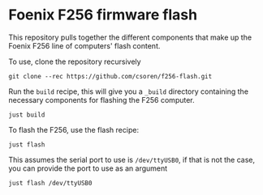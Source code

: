 # Foenix F256 firmware flash
This repository pulls together the different components that make up the Foenix F256 line of computers' flash content.

To use, clone the repository recursively

```
git clone --rec https://github.com/csoren/f256-flash.git
```

Run the `build` recipe, this will give you a `_build` directory containing the necessary components for flashing the F256 computer.

```
just build
```

To flash the F256, use the flash recipe:

```
just flash
```

This assumes the serial port to use is `/dev/ttyUSB0`, if that is not the case, you can provide the port to use as an argument

```
just flash /dev/ttyUSB0
```
